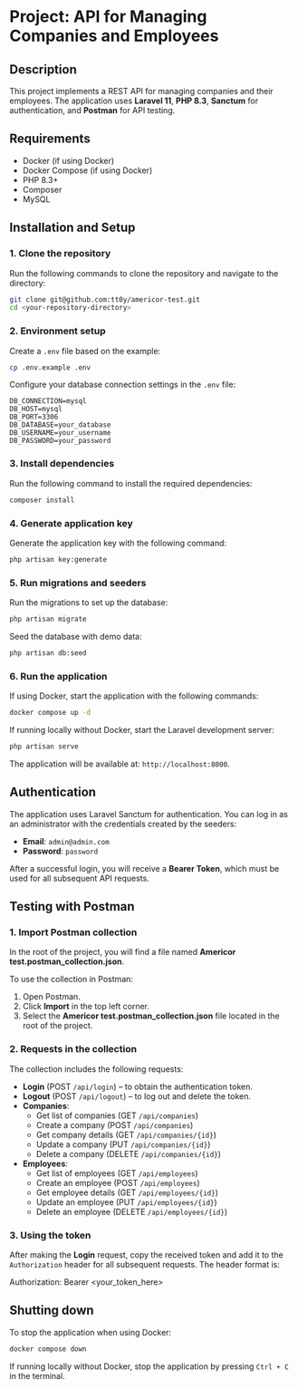 # Project: API for Managing Companies and Employees

## Description

This project implements a REST API for managing companies and their employees. The application uses **Laravel 11**, **PHP 8.3**, **Sanctum** for authentication, and **Postman** for API testing.

## Requirements

- Docker (if using Docker)
- Docker Compose (if using Docker)
- PHP 8.3+
- Composer
- MySQL

## Installation and Setup

### 1. Clone the repository

Run the following commands to clone the repository and navigate to the directory:

```bash 
git clone git@github.com:tt0y/americor-test.git
cd <your-repository-directory>
```

### 2. Environment setup

Create a `.env` file based on the example:
```bash 
cp .env.example .env
```

Configure your database connection settings in the `.env` file:

```code
DB_CONNECTION=mysql  
DB_HOST=mysql  
DB_PORT=3306  
DB_DATABASE=your_database  
DB_USERNAME=your_username  
DB_PASSWORD=your_password
```

### 3. Install dependencies

Run the following command to install the required dependencies:
```bash 
composer install
```

### 4. Generate application key

Generate the application key with the following command:
```bash 
php artisan key:generate
```

### 5. Run migrations and seeders

Run the migrations to set up the database:
```bash 
php artisan migrate
```
Seed the database with demo data:
```bash 
php artisan db:seed
```

### 6. Run the application

If using Docker, start the application with the following commands:
```bash 
docker compose up -d
```

If running locally without Docker, start the Laravel development server:
```bash 
php artisan serve
``` 

The application will be available at: `http://localhost:8000`.

## Authentication

The application uses Laravel Sanctum for authentication. You can log in as an administrator with the credentials created by the seeders:

- **Email**: `admin@admin.com`
- **Password**: `password`

After a successful login, you will receive a **Bearer Token**, which must be used for all subsequent API requests.

## Testing with Postman

### 1. Import Postman collection

In the root of the project, you will find a file named **Americor test.postman_collection.json**.

To use the collection in Postman:

1. Open Postman.
2. Click **Import** in the top left corner.
3. Select the **Americor test.postman_collection.json** file located in the root of the project.

### 2. Requests in the collection

The collection includes the following requests:

- **Login** (POST `/api/login`) – to obtain the authentication token.
- **Logout** (POST `/api/logout`) – to log out and delete the token.
- **Companies**:
    - Get list of companies (GET `/api/companies`)
    - Create a company (POST `/api/companies`)
    - Get company details (GET `/api/companies/{id}`)
    - Update a company (PUT `/api/companies/{id}`)
    - Delete a company (DELETE `/api/companies/{id}`)
- **Employees**:
    - Get list of employees (GET `/api/employees`)
    - Create an employee (POST `/api/employees`)
    - Get employee details (GET `/api/employees/{id}`)
    - Update an employee (PUT `/api/employees/{id}`)
    - Delete an employee (DELETE `/api/employees/{id}`)

### 3. Using the token

After making the **Login** request, copy the received token and add it to the `Authorization` header for all subsequent requests. The header format is:

Authorization: Bearer <your_token_here>

## Shutting down

To stop the application when using Docker:
```bash 
docker compose down
```

If running locally without Docker, stop the application by pressing `Ctrl + C` in the terminal.
